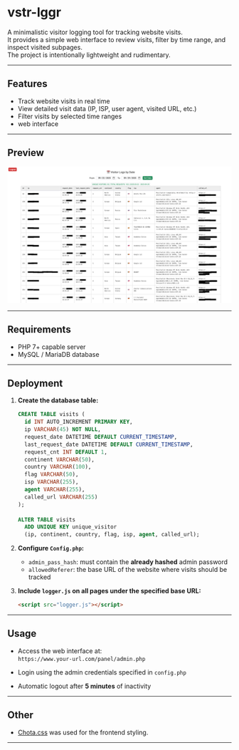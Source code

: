 # vstr-lggr

A minimalistic visitor logging tool for tracking website visits.  
It provides a simple web interface to review visits, filter by time range, and inspect visited subpages.  
The project is intentionally lightweight and rudimentary.

---

## Features

- Track website visits in real time  
- View detailed visit data (IP, ISP, user agent, visited URL, etc.)  
- Filter visits by selected time ranges  
- web interface 
---

## Preview

![Screenshot web interface](https://raw.githubusercontent.com/vadimcx/vstr-lggr/refs/heads/main/msc/imgs/Screenshot.png)

---

## Requirements

- PHP 7+ capable server  
- MySQL / MariaDB database  

---

## Deployment

1. **Create the database table:**

   ```sql
   CREATE TABLE visits (
     id INT AUTO_INCREMENT PRIMARY KEY,
     ip VARCHAR(45) NOT NULL,
     request_date DATETIME DEFAULT CURRENT_TIMESTAMP,
     last_request_date DATETIME DEFAULT CURRENT_TIMESTAMP,
     request_cnt INT DEFAULT 1,
     continent VARCHAR(50),
     country VARCHAR(100),
     flag VARCHAR(50),
     isp VARCHAR(255),
     agent VARCHAR(255),
     called_url VARCHAR(255)
   );

   ALTER TABLE visits 
     ADD UNIQUE KEY unique_visitor 
     (ip, continent, country, flag, isp, agent, called_url);
   ```

2. **Configure `Config.php`:**

   - `admin_pass_hash`: must contain the **already hashed** admin password  
   - `allowedReferer`: the base URL of the website where visits should be tracked  

3. **Include `logger.js` on all pages under the specified base URL:**

   ```html
   <script src="logger.js"></script>
   ```

---

## Usage

- Access the web interface at:  
  `https://www.your-url.com/panel/admin.php`  

- Login using the admin credentials specified in `config.php`  

- Automatic logout after **5 minutes** of inactivity  

---

## Other

- [Chota.css](https://github.com/jenil/chota) was used for the frontend styling.  

---
